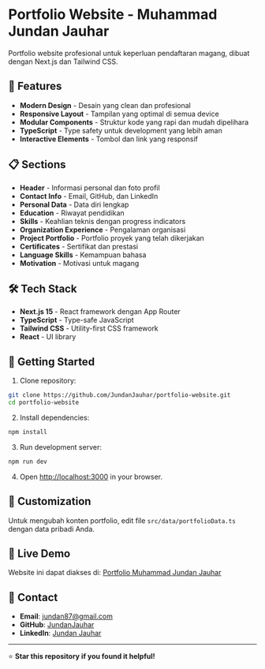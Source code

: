 # Portfolio Website - Muhammad Jundan Jauhar

Portfolio website profesional untuk keperluan pendaftaran magang, dibuat dengan Next.js dan Tailwind CSS.

## 🚀 Features

- **Modern Design** - Desain yang clean dan profesional
- **Responsive Layout** - Tampilan yang optimal di semua device
- **Modular Components** - Struktur kode yang rapi dan mudah dipelihara
- **TypeScript** - Type safety untuk development yang lebih aman
- **Interactive Elements** - Tombol dan link yang responsif

## 📋 Sections

- **Header** - Informasi personal dan foto profil
- **Contact Info** - Email, GitHub, dan LinkedIn
- **Personal Data** - Data diri lengkap
- **Education** - Riwayat pendidikan
- **Skills** - Keahlian teknis dengan progress indicators
- **Organization Experience** - Pengalaman organisasi
- **Project Portfolio** - Portfolio proyek yang telah dikerjakan
- **Certificates** - Sertifikat dan prestasi
- **Language Skills** - Kemampuan bahasa
- **Motivation** - Motivasi untuk magang

## 🛠️ Tech Stack

- **Next.js 15** - React framework dengan App Router
- **TypeScript** - Type-safe JavaScript
- **Tailwind CSS** - Utility-first CSS framework
- **React** - UI library

## 🚀 Getting Started

1. Clone repository:
```bash
git clone https://github.com/JundanJauhar/portfolio-website.git
cd portfolio-website
```

2. Install dependencies:
```bash
npm install
```

3. Run development server:
```bash
npm run dev
```

4. Open [http://localhost:3000](http://localhost:3000) in your browser.

## 📝 Customization

Untuk mengubah konten portfolio, edit file `src/data/portfolioData.ts` dengan data pribadi Anda.

## 📱 Live Demo

Website ini dapat diakses di: [Portfolio Muhammad Jundan Jauhar](https://your-deployment-url.vercel.app)

## 📧 Contact

- **Email**: jundan87@gmail.com
- **GitHub**: [JundanJauhar](https://github.com/JundanJauhar)
- **LinkedIn**: [Jundan Jauhar](https://www.linkedin.com/in/jundan-jauhar-04a666259/)

---

⭐ **Star this repository if you found it helpful!**
